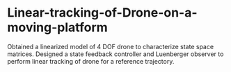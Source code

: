 # Linear-tracking-of-Drone-on-a-moving-platform
Obtained a linearized model of 4 DOF drone to characterize state space matrices.
Designed a state feedback controller and Luenberger observer to perform linear tracking of drone for a reference trajectory.

